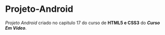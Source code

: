 # Projeto-Android
 _Projeto Android_ criado no capitulo 17 do curso de **HTML5 e CSS3** do _**Curso Em Vídeo**_.
